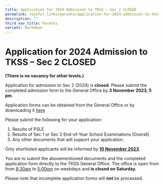 ```yaml
---
title: Application for 2024 Admission to TKSS – Sec 2 CLOSED
permalink: /useful-links/parents/application-for-2024-admission-to-tkss-sec-2/
description: ""
third_nav_title: Parents
variant: markdown
---
```

# Application for 2024 Admission to TKSS – Sec 2 CLOSED

**(There is no vacancy for other levels.)**

Application for admission to Sec 2 (2024) is **closed**. Please submit the completed admission form to the General Office by **3 November 2023, 5 pm**.

Application forms can be obtained from the General Office or by downloading it [here](https://go.gov.sg/tkss2024admission)

Please submit the following for your application:

1.  Results of PSLE
2.  Results of Sec 1 or Sec 2 End-of-Year School Examinations (Overall)
3.  Any other documents that will support your application.

Only shortlisted applicants will be informed by **<u>10 November 2023</u>**.

You are to submit the abovementioned documents and the completed application form directly to the TKSS General Office. The office is open from  from&nbsp;<u>8:30am</u>&nbsp;to&nbsp;<u>5:00pm</u>&nbsp;on weekdays and **is closed on Saturday.**

Please note that incomplete application forms will **not** be processed.